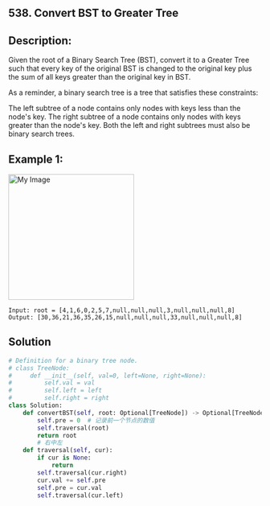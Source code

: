## 538. Convert BST to Greater Tree

## Description:

Given the root of a Binary Search Tree (BST), convert it to a Greater Tree such that every key of the original BST is changed to the original key plus the sum of all keys greater than the original key in BST.

As a reminder, a binary search tree is a tree that satisfies these constraints:

The left subtree of a node contains only nodes with keys less than the node's key.
The right subtree of a node contains only nodes with keys greater than the node's key.
Both the left and right subtrees must also be binary search trees.


## Example 1:


<img src="https://assets.leetcode.com/uploads/2019/05/02/tree.png" alt="My Image" height="250" />

```
Input: root = [4,1,6,0,2,5,7,null,null,null,3,null,null,null,8]
Output: [30,36,21,36,35,26,15,null,null,null,33,null,null,null,8]
```

## Solution

```py
# Definition for a binary tree node.
# class TreeNode:
#     def __init__(self, val=0, left=None, right=None):
#         self.val = val
#         self.left = left
#         self.right = right
class Solution:
    def convertBST(self, root: Optional[TreeNode]) -> Optional[TreeNode]:
        self.pre = 0  # 记录前一个节点的数值
        self.traversal(root)
        return root
        # 右中左
    def traversal(self, cur):
        if cur is None:
            return
        self.traversal(cur.right)
        cur.val += self.pre
        self.pre = cur.val
        self.traversal(cur.left)
        
```